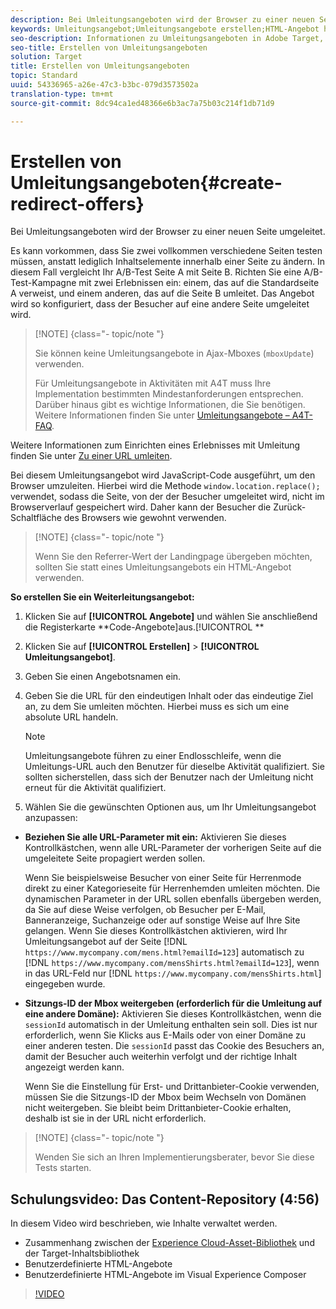 ```yaml
---
description: Bei Umleitungsangeboten wird der Browser zu einer neuen Seite umgeleitet.
keywords: Umleitungsangebot;Umleitungsangebote erstellen;HTML-Angebot hinzufügen;alle URL-Parameter bei der Umleitung übermitteln;mboxSessionId bei der Umleitung übermitteln (nur erforderlich, wenn eine Umleitung auf eine andere Domäne erfolgt)
seo-description: Informationen zu Umleitungsangeboten in Adobe Target, die dazu führen, dass ein Browser zu einer neuen Seite umgeleitet wird.
seo-title: Erstellen von Umleitungsangeboten
solution: Target
title: Erstellen von Umleitungsangeboten
topic: Standard
uuid: 54336965-a26e-47c3-b3bc-079d3573502a
translation-type: tm+mt
source-git-commit: 8dc94ca1ed48366e6b3ac7a75b03c214f1db71d9

---
```



# Erstellen von Umleitungsangeboten{#create-redirect-offers}

Bei Umleitungsangeboten wird der Browser zu einer neuen Seite umgeleitet.

Es kann vorkommen, dass Sie zwei vollkommen verschiedene Seiten testen müssen, anstatt lediglich Inhaltselemente innerhalb einer Seite zu ändern. In diesem Fall vergleicht Ihr A/B-Test Seite A mit Seite B. Richten Sie eine A/B-Test-Kampagne mit zwei Erlebnissen ein: einem, das auf die Standardseite A verweist, und einem anderen, das auf die Seite B umleitet. Das Angebot wird so konfiguriert, dass der Besucher auf eine andere Seite umgeleitet wird.

>[!NOTE] {class="- topic/note "}
>
>Sie können keine Umleitungsangebote in Ajax-Mboxes (`mboxUpdate`) verwenden.
>
>Für Umleitungsangebote in Aktivitäten mit A4T muss Ihre Implementation bestimmten Mindestanforderungen entsprechen. Darüber hinaus gibt es wichtige Informationen, die Sie benötigen. Weitere Informationen finden Sie unter [Umleitungsangebote – A4T-FAQ](../../c-integrating-target-with-mac/a4t/r-a4t-faq/a4t-faq-redirect-offers.md#concept_21BF213F10E1414A9DCD4A98AF207905).

Weitere Informationen zum Einrichten eines Erlebnisses mit Umleitung finden Sie unter [Zu einer URL umleiten](../../c-experiences/c-visual-experience-composer/redirect-offer.md#task_9578678D42784F5EB9638F8AC8C911FA).

Bei diesem Umleitungsangebot wird JavaScript-Code ausgeführt, um den Browser umzuleiten. Hierbei wird die Methode `window.location.replace();` verwendet, sodass die Seite, von der der Besucher umgeleitet wird, nicht im Browserverlauf gespeichert wird. Daher kann der Besucher die Zurück-Schaltfläche des Browsers wie gewohnt verwenden.

>[!NOTE] {class="- topic/note "}
>
>Wenn Sie den Referrer-Wert der Landingpage übergeben möchten, sollten Sie statt eines Umleitungsangebots ein HTML-Angebot verwenden.

**So erstellen Sie ein Weiterleitungsangebot:**

1. Klicken Sie auf **[!UICONTROL Angebote]** und wählen Sie anschließend die Registerkarte **Code-Angebote]aus.[!UICONTROL **
1. Klicken Sie auf **[!UICONTROL Erstellen]** &gt; **[!UICONTROL Umleitungsangebot]**.
1. Geben Sie einen Angebotsnamen ein.
1. Geben Sie die URL für den eindeutigen Inhalt oder das eindeutige Ziel an, zu dem Sie umleiten möchten. Hierbei muss es sich um eine absolute URL handeln.

   >[!NOTE]
   >
   >Umleitungsangebote führen zu einer Endlosschleife, wenn die Umleitungs-URL auch den Benutzer für dieselbe Aktivität qualifiziert. Sie sollten sicherstellen, dass sich der Benutzer nach der Umleitung nicht erneut für die Aktivität qualifiziert.

1. Wählen Sie die gewünschten Optionen aus, um Ihr Umleitungsangebot anzupassen:

* **Beziehen Sie alle URL-Parameter mit ein:** Aktivieren Sie dieses Kontrollkästchen, wenn alle URL-Parameter der vorherigen Seite auf die umgeleitete Seite propagiert werden sollen.

   Wenn Sie beispielsweise Besucher von einer Seite für Herrenmode direkt zu einer Kategorieseite für Herrenhemden umleiten möchten. Die dynamischen Parameter in der URL sollen ebenfalls übergeben werden, da Sie auf diese Weise verfolgen, ob Besucher per E-Mail, Banneranzeige, Suchanzeige oder auf sonstige Weise auf Ihre Site gelangen. Wenn Sie dieses Kontrollkästchen aktivieren, wird Ihr Umleitungsangebot auf der Seite [!DNL `https://www.mycompany.com/mens.html?emailId=123`] automatisch zu [!DNL `https://www.mycompany.com/mensShirts.html?emailId=123`], wenn in das URL-Feld nur [!DNL `https://www.mycompany.com/mensShirts.html`] eingegeben wurde.

* **Sitzungs-ID der Mbox weitergeben (erforderlich für die Umleitung auf eine andere Domäne):** Aktivieren Sie dieses Kontrollkästchen, wenn die `sessionId` automatisch in der Umleitung enthalten sein soll. Dies ist nur erforderlich, wenn Sie Klicks aus E-Mails oder von einer Domäne zu einer anderen testen. Die `sessionId` passt das Cookie des Besuchers an, damit der Besucher auch weiterhin verfolgt und der richtige Inhalt angezeigt werden kann.

   Wenn Sie die Einstellung für Erst- und Drittanbieter-Cookie verwenden, müssen Sie die Sitzungs-ID der Mbox beim Wechseln von Domänen nicht weitergeben. Sie bleibt beim Drittanbieter-Cookie erhalten, deshalb ist sie in der URL nicht erforderlich.

>[!NOTE] {class="- topic/note "}
>
>Wenden Sie sich an Ihren Implementierungsberater, bevor Sie diese Tests starten.

## Schulungsvideo: Das Content-Repository (4:56)

In diesem Video wird beschrieben, wie Inhalte verwaltet werden.

* Zusammenhang zwischen der [Experience Cloud-Asset-Bibliothek](https://docs.adobe.com/content/help/en/core-services/interface/assets/creative-cloud.html) und der Target-Inhaltsbibliothek
* Benutzerdefinierte HTML-Angebote
* Benutzerdefinierte HTML-Angebote im Visual Experience Composer

>[!VIDEO](https://video.tv.adobe.com/v/17387?captions=ger)

